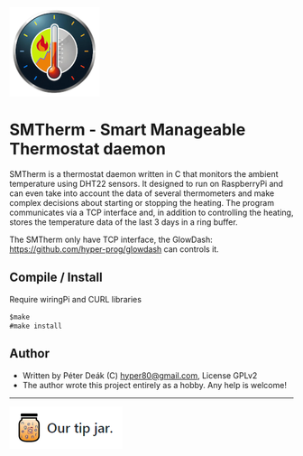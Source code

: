 ![SMTherm logo](https://raw.githubusercontent.com/hyper-prog/smtherm/master/images/smtherm_xxs.png)

SMTherm - Smart Manageable Thermostat daemon
============================================

SMTherm is a thermostat daemon written in C that monitors the ambient temperature using DHT22 sensors.
It designed to run on RaspberryPi and can even take into account the data of several thermometers
and make complex decisions about starting or stopping the heating.
The program communicates via a TCP interface and, in addition to controlling the heating,
stores the temperature data of the last 3 days in a ring buffer.

The SMTherm only have TCP interface, the GlowDash: https://github.com/hyper-prog/glowdash can controls it. 

Compile / Install
-----------------
Require wiringPi and CURL libraries

    $make
    #make install


Author
------
- Written by Péter Deák (C) hyper80@gmail.com, License GPLv2
- The author wrote this project entirely as a hobby. Any help is welcome!

------

[![paypal](https://raw.githubusercontent.com/hyper-prog/smtherm/master/images/tipjar.png)](https://www.paypal.com/donate/?business=EM2E9A6BZBK64&no_recurring=0&currency_code=USD) 
